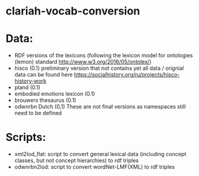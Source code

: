 # clariah-vocab-conversion

# Data: 
* RDF versions of the lexicons (following the lexicon model for ontologies (lemon) standard http://www.w3.org/2016/05/ontolex/)
* hisco (0.1) preliminary version that not contains yet all data / orignial data can be found here https://socialhistory.org/ru/projects/hisco-history-work
* pland (0.1)
* embodied emotions lexicon (0.1)
* brouwers thesaurus (0.1) 
* odwnrbn Dutch (0,1)
These are not final versions as namespaces still need to be defined


# Scripts:
* xml2lod_flat: script to convert general lexical data (including concept classes, but not concept hierarchies) to rdf triples
* odwnrbn2lod: script to convert wordNet-LMF(XML) to rdf triples


